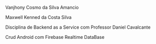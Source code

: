 Vanjhony Cosmo da Silva Amancio

Maxwell Kenned da Costa Silva

Disciplina de Backend as a Service com Professor Daniel Cavalcante

Crud Android com Firebase Realtime DataBase